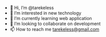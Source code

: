 - 👋 Hi, I’m @tarekeless
- 👀 I’m interested in new technology
- 🌱 I’m currently learning web application
- 💞️ I’m looking to collaborate on development 
- 📫 How to reach me tarekeless@gmail.com

<!---
tarekeless/tarekeless is a ✨ special ✨ repository because its `README.md` (this file) appears on your GitHub profile.
You can click the Preview link to take a look at your changes.
--->
